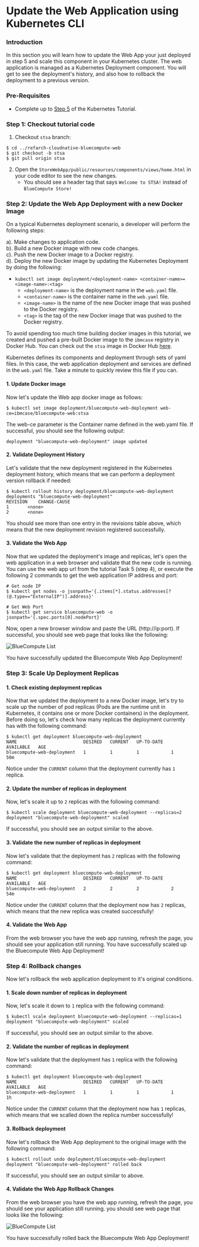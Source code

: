# Update the Web Application using Kubernetes CLI


### Introduction
In this section you will learn how to update the Web App your just deployed in step 5 and scale this component in your Kubernetes cluster. The web application is managed as a Kubernetes Deployment component. You will get to see the deployment's history, and also how to rollback the deployment to a previous version.

### Pre-Requisites
* Complete up to [Step 5](https://cloudcontent.mybluemix.net/devops/method/tutorials/kubernetes?task=5) of the Kubernetes Tutorial.

### Step 1: Checkout tutorial code
1. Checkout `stsa` branch:

```
$ cd ../refarch-cloudnative-bluecompute-web
$ git checkout -b stsa
$ git pull origin stsa
```

2. Open the `StoreWebApp/public/resources/components/views/home.html` in your code editor to see the new changes.
    * You should see a header tag that says `Welcome to STSA!` instead of `BlueCompute Store!`

### Step 2: Update the Web App Deployment with a new Docker Image

On a typical Kubernetes deployment scenario, a developer will perform the following steps:

a). Make changes to application code.  
b). Build a new Docker image with new code changes.  
c). Push the new Docker image to a Docker registry.  
d). Deploy the new Docker image by updating the Kubernetes Deployment by doing the following:  
  * `kubectl set image deployment/<deployment-name> <container-name>=<image-name>:<tag>`  
     * `<deployment-name>` is the deployment name in the `web.yaml` file.  
     * `<container-name>` is the container name in the `web.yaml` file.  
     * `<image-name>` is the name of the new Docker image that was pushed to the Docker registry.  
     * `<tag>` is the tag of the new Docker image that was pushed to the Docker registry.  

To avoid spending too much time building docker images in this tutorial, we created and pushed a pre-built Docker image to the `ibmcase` registry in Docker Hub. You can check out the `stsa` image in Docker Hub [here](https://hub.docker.com/r/ibmcase/bluecompute-web/tags/).

Kubernetes defines its components and deployment through sets of yaml files. In this case, the web application deployment and services are defined in the `web.yaml` file. Take a minute to quickly review this file if you can.

#### 1. Update Docker image
Now let's update the Web app docker image as follows:

`$ kubectl set image deployment/bluecompute-web-deployment web-ce=ibmcase/bluecompute-web:stsa`

The web-ce parameter is the Container name defined in the web.yaml file.
If successful, you should see the following output:

`deployment "bluecompute-web-deployment" image updated`

#### 2. Validate Deployment History
Let's validate that the new deployment registered in the Kubernetes deployment history, which means that we can perform a deployment version rollback if needed:

```
$ kubectl rollout history deployment/bluecompute-web-deployment
deployments "bluecompute-web-deployment"
REVISION    CHANGE-CAUSE
1       <none>
2       <none>
```

You should see more than one entry in the revisions table above, which means that the new deployment revision registered successfully.

#### 3. Validate the Web App
Now that we updated the deployment's image and replicas, let's open the web application in a web browser and validate that the new code is running. You can use the web app url from the tutorial Task 5 (step 4), or execute the following 2 commands to get the web application IP address and port:

```
# Get node IP
$ kubectl get nodes -o jsonpath='{.items[*].status.addresses[?(@.type=="ExternalIP")].address}'

# Get Web Port
$ kubectl get service bluecompute-web -o jsonpath='{.spec.ports[0].nodePort}'
```

Now, open a new browser window and paste the URL (http://ip:port). If successful, you should see web page that looks like the following:

![BlueCompute List](static/bluecompute_stsa.png?raw=true)

You have successfully updated the Bluecompute Web App Deployment!

### Step 3: Scale Up Deployment Replicas

#### 1. Check existing deployment replicas
Now that we updated the deployment to a new Docker image, let's try to scale up the number of pod replicas (Pods are the runtime unit in Kubernetes, it contains one or more Docker containers) in the deployment. Before doing so, let's check how many replicas the deployment currently has with the following command:

```
$ kubectl get deployment bluecompute-web-deployment
NAME                         DESIRED   CURRENT   UP-TO-DATE   AVAILABLE   AGE
bluecompute-web-deployment   1         1         1            1           50m
```

Notice under the `CURRENT` column that the deployment currently has `1` replica.

#### 2. Update the number of replicas in deployment
Now, let's scale it up to `2` replicas with the following command:

```
$ kubectl scale deployment bluecompute-web-deployment --replicas=2
deployment "bluecompute-web-deployment" scaled
```

If successful, you should see an output similar to the above.

#### 3. Validate the new number of replicas in deployment
Now let's validate that the deployment has `2` replicas with the following command:

```
$ kubectl get deployment bluecompute-web-deployment
NAME                         DESIRED   CURRENT   UP-TO-DATE   AVAILABLE   AGE
bluecompute-web-deployment   2         2         2            2           54m
```

Notice under the `CURRENT` column that the deployment now has `2` replicas, which means that the new replica was created successfully!

#### 4. Validate the Web App
From the web browser you have the web app running, refresh the page, you should see your application still running.
You have successfully scaled up the Bluecompute Web App Deployment!


### Step 4: Rollback changes
Now let's rollback the web application deployment to it's original conditions.

#### 1. Scale down number of replicas in deployment
Now, let's scale it down to `1` replica with the following command:

```
$ kubectl scale deployment bluecompute-web-deployment --replicas=1
deployment "bluecompute-web-deployment" scaled
```

If successful, you should see an output similar to the above.

#### 2. Validate the number of replicas in deployment
Now let's validate that the deployment has `1` replica with the following command:

```
$ kubectl get deployment bluecompute-web-deployment
NAME                         DESIRED   CURRENT   UP-TO-DATE   AVAILABLE   AGE
bluecompute-web-deployment   1         1         1            1           1h
```

Notice under the `CURRENT` column that the deployment now has `1` replicas, which means that we scalled down the replica number successfully!

#### 3. Rollback deployment
Now let's rollback the Web App deployment to the original image with the following command:
```
$ kubectl rollout undo deployment/bluecompute-web-deployment
deployment "bluecompute-web-deployment" rolled back
```

If successful, you should see an output similar to above.

#### 4. Validate the Web App Rollback Changes
From the web browser you have the web app running, refresh the page, you should see your application still running. you should see web page that looks like the following:

![BlueCompute List](static/bluecompute_stsa_original.png?raw=true)

You have successfully rolled back the Bluecompute Web App Deployment!
